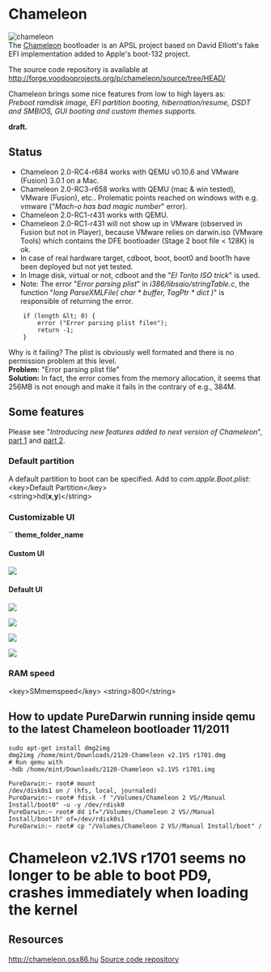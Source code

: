 Chameleon
=========

![chameleon](http://chameleon.osx86.hu/images/28t.png)  
The [Chameleon](http://chameleon.osx86.hu/category/Chameleon/) bootloader is an APSL project based on David Elliott's fake EFI implementation added to Apple's boot-132 project.

The source code repository is available at
<http://forge.voodooprojects.org/p/chameleon/source/tree/HEAD/>

Chameleon brings some nice features from low to high layers as:  
*Preboot ramdisk image, EFI partition booting, hibernation/resume, DSDT and SMBIOS, GUI booting and custom themes supports.*

**draft.**  

Status
------

- Chameleon 2.0-RC4-r684 works with QEMU v0.10.6 and VMware (Fusion) 3.0.1 on a Mac.
- Chameleon 2.0-RC3-r658 works with QEMU (mac & win tested), VMware (Fusion), etc.. Prolematic points reached on windows with e.g. vmware ("*Mach-o has bad magic number*" error).
- Chameleon 2.0-RC1-r431 works with QEMU.
- Chameleon 2.0-RC1-r431 will not show up in VMware (observed in Fusion but not in Player), because VMware relies on darwin.iso (VMware Tools) which contains the DFE bootloader (Stage 2 boot file &lt; 128K) is ok.
- In case of real hardware target, cdboot, boot, boot0 and boot1h have been deployed but not yet tested.
- In Image disk, virtual or not, cdboot and the "*El Torito ISO trick*" is used.
- Note: The error "*Error parsing plist*" in *i386/libsaio/stringTable.c*, the function "*long ParseXMLFile( char * buffer, TagPtr * dict )*" is responsible of returning the error.
```
    if (length &lt; 0) {
        error ("Error parsing plist filen");
        return -1;
    }
```
Why is it failing? The plist is obviously well formated and there is no permission problem at this level.  
**Problem:** "Error parsing plist file"   
**Solution:** In fact, the error comes from the memory allocation, it seems that 256MB is not enough and make it fails in the contrary of e.g., 384M.

Some features
-------------
Please see "*Introducing new features added to next version of Chameleon*", [part 1](http://chameleon.osx86.hu/articles/introducing-new-features-added-to-next-version-of-chameleon-part-1) and [part 2](http://chameleon.osx86.hu/articles/more-new-features-added-to-next-chameleon-version-part-2).

### Default partition
A default partition to boot can be specified.
Add to *com.apple.Boot.plist*:  
&lt;key&gt;Default Partition&lt;/key&gt;  
&lt;string&gt;hd(**x**,**y**)&lt;/string&gt;  


### Customizable UI
``
<string>**theme_folder_name**</string>

#### Custom UI
![](/img/developers/booting/chameleon/Chameleon%20PureDarwin%20theme%200%20wait.png)

#### Default UI
![](/img/developers/booting/chameleon/chameleon%20v2.0-RC1-r431%20timeout.png)

![](/img/developers/booting/chameleon/chameleon%20v2.0-RC1-r431%20memory%20info.png)

![](/img/developers/booting/chameleon/chameleon%20v2.0-RC1-r431%20video%20info.png)

![](/img/developers/booting/chameleon/chameleon%20v2.0-RC1-r431%20%20boot%20devices.png)

### RAM speed
&lt;key&gt;SMmemspeed&lt;/key&gt;
&lt;string&gt;800&lt;/string&gt;


How to update PureDarwin running inside qemu to the latest Chameleon bootloader 11/2011
----------------------------------------------------------------------------------------
```
sudo apt-get install dmg2img
dmg2img /home/mint/Downloads/2120-Chameleon v2.1VS r1701.dmg
# Run qemu with 
-hdb /home/mint/Downloads/2120-Chameleon v2.1VS r1701.img
```

```
PureDarwin:~ root# mount
/dev/disk0s1 on / (hfs, local, journaled)
PureDarwin:~ root# fdisk -f "/Volumes/Chameleon 2 VS//Manual Install/boot0" -u -y /dev/rdisk0
PureDarwin:~ root# dd if="/Volumes/Chameleon 2 VS//Manual Install/boot1h" of=/dev/rdisk0s1
PureDarwin:~ root# cp "/Volumes/Chameleon 2 VS//Manual Install/boot" /
```

# Chameleon v2.1VS r1701 seems no longer to be able to boot PD9, crashes immediately when loading the kernel
Resources
---------
<http://chameleon.osx86.hu>
[Source code repository](http://forge.voodooprojects.org/p/chameleon/source/tree/HEAD/)